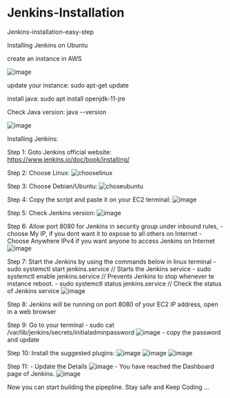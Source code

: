 # Jenkins-Installation
Jenkins-installation-easy-step

Installing Jenkins on Ubuntu

create an instance in AWS

![image](https://github.com/sanjukuruvilla/Jenkins-Installation/assets/57086804/b04202c6-e84e-41f1-afff-a9b420b1e5f2)

update your instance:
sudo apt-get update

install java: 
sudo apt install openjdk-11-jre

Check Java version:
java --version

![image](https://github.com/sanjukuruvilla/Jenkins-Installation/assets/57086804/5c1c79ff-ca0f-40dd-9f8a-8267e14abf23)

Installing Jenkins:

Step 1: Goto Jenkins official website:
        https://www.jenkins.io/doc/book/installing/

Step 2: Choose Linux:
        ![chooselinux](https://github.com/sanjukuruvilla/Jenkins-Installation/assets/57086804/d3afcbf8-d429-4689-b7a1-36568529f993)

Step 3: Choose Debian/Ubuntu:
        ![choseubuntu](https://github.com/sanjukuruvilla/Jenkins-Installation/assets/57086804/7bbe1f9a-508c-42c7-8270-53fb5e16a0b6)
        
Step 4: Copy the script and paste it on your EC2 terminal:
        ![image](https://github.com/sanjukuruvilla/Jenkins-Installation/assets/57086804/fe405bff-c2c4-44e1-8a24-ddfd88202dc7)
        
Step 5: Check Jenkins version:
        ![image](https://github.com/sanjukuruvilla/Jenkins-Installation/assets/57086804/389438e7-8688-40c4-a9a0-e3b004e45d42)
        
Step 6: Allow port 8080 for Jenkins in security group under inbound rules, 
          - choose My IP, if you dont want it to expose to all others on Internet
          - Choose Anywhere IPv4 if you want anyone to access Jenkins on Internet
        ![image](https://github.com/sanjukuruvilla/Jenkins-Installation/assets/57086804/7a65838c-a99b-4466-a8c1-4c31417e87bf)
        
Step 7: Start the Jenkins by using the commands below in linux terminal
        - sudo systemctl start jenkins.service  // Starts the Jenkins service
        - sudo systemctl enable jenkins.service // Prevents Jenkins to stop whenever te instance reboot.
        - sudo systemctl status jenkins.service // Check the status of Jenkins service
        ![image](https://github.com/sanjukuruvilla/Jenkins-Installation/assets/57086804/75ec1718-92fb-4a34-af3c-4e483acc44c8)
        
Step 8: Jenkins will be running on port 8080 of your EC2 IP address, open in a web browser

Step 9: Go to your terminal
        - sudo cat /var/lib/jenkins/secrets/initialadminpassword
        ![image](https://github.com/sanjukuruvilla/Jenkins-Installation/assets/57086804/1f6bb140-3824-45e0-9160-254cec2437b9)
        - copy the password and update
        
Step 10: Install the suggested plugins:
        ![image](https://github.com/sanjukuruvilla/Jenkins-Installation/assets/57086804/91a442e8-2c94-4ff1-b3ed-1f4a8cdfd506)
        ![image](https://github.com/sanjukuruvilla/Jenkins-Installation/assets/57086804/c77e61ad-6f9a-4bd0-a2ad-34beea24e780)
        ![image](https://github.com/sanjukuruvilla/Jenkins-Installation/assets/57086804/30ea87fd-0132-45d8-a1a8-5fc72b55491c)
        
Step 11: - Update the Details
        ![image](https://github.com/sanjukuruvilla/Jenkins-Installation/assets/57086804/2bf29f9d-485b-4936-a909-36c55fc2e752)
        - You have reached the Dashboard page of Jenkins.
        ![image](https://github.com/sanjukuruvilla/Jenkins-Installation/assets/57086804/ae1f0987-78fd-422c-865b-0869e7edab36)

Now you can start building the pipepline. 
Stay safe and Keep Coding ...




